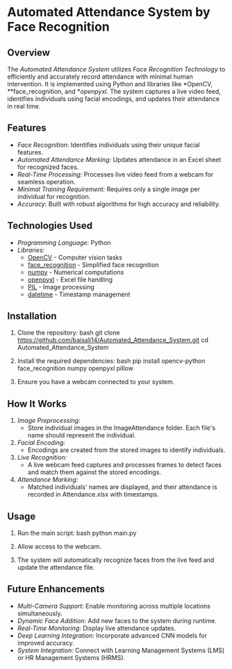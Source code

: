 
# Automated Attendance System by Face Recognition

## Overview

The *Automated Attendance System* utilizes *Face Recognition Technology* to efficiently and accurately record attendance with minimal human intervention. It is implemented using Python and libraries like *OpenCV, **face_recognition, and **openpyxl*. The system captures a live video feed, identifies individuals using facial encodings, and updates their attendance in real time.

## Features

- *Face Recognition:* Identifies individuals using their unique facial features.
- *Automated Attendance Marking:* Updates attendance in an Excel sheet for recognized faces.
- *Real-Time Processing:* Processes live video feed from a webcam for seamless operation.
- *Minimal Training Requirement:* Requires only a single image per individual for recognition.
- *Accuracy:* Built with robust algorithms for high accuracy and reliability.

## Technologies Used

- *Programming Language:* Python
- *Libraries:*
  - [OpenCV](https://opencv.org/) - Computer vision tasks
  - [face_recognition](https://github.com/ageitgey/face_recognition) - Simplified face recognition
  - [numpy](https://numpy.org/) - Numerical computations
  - [openpyxl](https://openpyxl.readthedocs.io/) - Excel file handling
  - [PIL](https://pillow.readthedocs.io/) - Image processing
  - [datetime](https://docs.python.org/3/library/datetime.html) - Timestamp management

## Installation

1. Clone the repository:
   bash
   git clone https://github.com/baisali14/Automated_Attendance_System.git
   cd Automated_Attendance_System
   
2. Install the required dependencies:
   bash
   pip install opencv-python face_recognition numpy openpyxl pillow
   
3. Ensure you have a webcam connected to your system.

## How It Works

1. *Image Preprocessing:* 
   - Store individual images in the ImageAttendance folder. Each file's name should represent the individual.
2. *Facial Encoding:*
   - Encodings are created from the stored images to identify individuals.
3. *Live Recognition:*
   - A live webcam feed captures and processes frames to detect faces and match them against the stored encodings.
4. *Attendance Marking:*
   - Matched individuals' names are displayed, and their attendance is recorded in Attendance.xlsx with timestamps.

## Usage

1. Run the main script:
   bash
   python main.py
   
2. Allow access to the webcam.
3. The system will automatically recognize faces from the live feed and update the attendance file.

## Future Enhancements

- *Multi-Camera Support:* Enable monitoring across multiple locations simultaneously.
- *Dynamic Face Addition:* Add new faces to the system during runtime.
- *Real-Time Monitoring:* Display live attendance updates.
- *Deep Learning Integration:* Incorporate advanced CNN models for improved accuracy.
- *System Integration:* Connect with Learning Management Systems (LMS) or HR Management Systems (HRMS).

